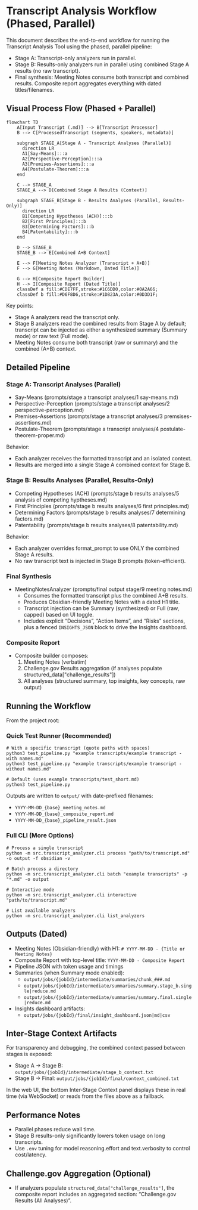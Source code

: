 # Transcript Analysis Workflow (Phased, Parallel)

This document describes the end-to-end workflow for running the Transcript Analysis Tool using the phased, parallel pipeline:
- Stage A: Transcript-only analyzers run in parallel.
- Stage B: Results-only analyzers run in parallel using combined Stage A results (no raw transcript).
- Final synthesis: Meeting Notes consume both transcript and combined results. Composite report aggregates everything with dated titles/filenames.

## Visual Process Flow (Phased + Parallel)

```mermaid
flowchart TD
    A[Input Transcript (.md)] --> B[Transcript Processor]
    B --> C[ProcessedTranscript (segments, speakers, metadata)]

    subgraph STAGE_A[Stage A - Transcript Analyses (Parallel)]
      direction LR
      A1[Say-Means]:::a
      A2[Perspective-Perception]:::a
      A3[Premises-Assertions]:::a
      A4[Postulate-Theorem]:::a
    end

    C --> STAGE_A
    STAGE_A --> D[Combined Stage A Results (Context)]

    subgraph STAGE_B[Stage B - Results Analyses (Parallel, Results-Only)]
      direction LR
      B1[Competing Hypotheses (ACH)]:::b
      B2[First Principles]:::b
      B3[Determining Factors]:::b
      B4[Patentability]:::b
    end

    D --> STAGE_B
    STAGE_B --> E[Combined A+B Context]

    E --> F[Meeting Notes Analyzer (Transcript + A+B)]
    F --> G[Meeting Notes (Markdown, Dated Title)]

    G --> H[Composite Report Builder]
    H --> I[Composite Report (Dated Title)]
    classDef a fill:#CDE7FF,stroke:#1C6DD0,color:#0A2A66;
    classDef b fill:#D6F8D6,stroke:#1D823A,color:#0D3D1F;
```

Key points:
- Stage A analyzers read the transcript only.
- Stage B analyzers read the combined results from Stage A by default; transcript can be injected as either a synthesized summary (Summary mode) or raw text (Full mode).
- Meeting Notes consume both transcript (raw or summary) and the combined (A+B) context.

## Detailed Pipeline

### Stage A: Transcript Analyses (Parallel)
- Say-Means (prompts/stage a transcript analyses/1 say-means.md)
- Perspective-Perception (prompts/stage a transcript analyses/2 perspective-perception.md)
- Premises-Assertions (prompts/stage a transcript analyses/3 premsises-assertions.md)
- Postulate-Theorem (prompts/stage a transcript analyses/4 postulate-theorem-proper.md)

Behavior:
- Each analyzer receives the formatted transcript and an isolated context.
- Results are merged into a single Stage A combined context for Stage B.

### Stage B: Results Analyses (Parallel, Results-Only)
- Competing Hypotheses (ACH) (prompts/stage b results analyses/5 analysis of competing hyptheses.md)
- First Principles (prompts/stage b results analyses/6 first principles.md)
- Determining Factors (prompts/stage b results analyses/7 determining factors.md)
- Patentability (prompts/stage b results analyses/8 patentability.md)

Behavior:
- Each analyzer overrides format_prompt to use ONLY the combined Stage A results.
- No raw transcript text is injected in Stage B prompts (token-efficient).

### Final Synthesis
- MeetingNotesAnalyzer (prompts/final output stage/9 meeting notes.md)
  - Consumes the formatted transcript plus the combined A+B results.
  - Produces Obsidian-friendly Meeting Notes with a dated H1 title.
  - Transcript injection can be Summary (synthesized) or Full (raw, capped) based on UI toggle.
  - Includes explicit “Decisions”, “Action Items”, and “Risks” sections, plus a fenced `INSIGHTS_JSON` block to drive the Insights dashboard.

### Composite Report
- Composite builder composes:
  1) Meeting Notes (verbatim)
  2) Challenge.gov Results aggregation (if analyses populate structured_data["challenge_results"])
  3) All analyses (structured summary, top insights, key concepts, raw output)

## Running the Workflow

From the project root:

### Quick Test Runner (Recommended)
```
# With a specific transcript (quote paths with spaces)
python3 test_pipeline.py "example transcripts/example transcript - with names.md"
python3 test_pipeline.py "example transcripts/example transcript - without names.md"

# Default (uses example transcripts/test_short.md)
python3 test_pipeline.py
```

Outputs are written to `output/` with date-prefixed filenames:
- `YYYY-MM-DD_{base}_meeting_notes.md`
- `YYYY-MM-DD_{base}_composite_report.md`
- `YYYY-MM-DD_{base}_pipeline_result.json`

### Full CLI (More Options)
```
# Process a single transcript
python -m src.transcript_analyzer.cli process "path/to/transcript.md" -o output -f obsidian -v

# Batch process a directory
python -m src.transcript_analyzer.cli batch "example transcripts" -p "*.md" -o output

# Interactive mode
python -m src.transcript_analyzer.cli interactive "path/to/transcript.md"

# List available analyzers
python -m src.transcript_analyzer.cli list_analyzers
```

## Outputs (Dated)

- Meeting Notes (Obsidian-friendly) with H1: `# YYYY-MM-DD - {Title or Meeting Notes}`
- Composite Report with top-level title: `YYYY-MM-DD - Composite Report`
- Pipeline JSON with token usage and timings
 - Summaries (when Summary mode enabled):
   - `output/jobs/{jobId}/intermediate/summaries/chunk_###.md`
   - `output/jobs/{jobId}/intermediate/summaries/summary.stage_b.single|reduce.md`
   - `output/jobs/{jobId}/intermediate/summaries/summary.final.single|reduce.md`
 - Insights dashboard artifacts:
   - `output/jobs/{jobId}/final/insight_dashboard.json|md|csv`

## Inter‑Stage Context Artifacts

For transparency and debugging, the combined context passed between stages is exposed:
- Stage A → Stage B: `output/jobs/{jobId}/intermediate/stage_b_context.txt`
- Stage B → Final: `output/jobs/{jobId}/final/context_combined.txt`

In the web UI, the bottom Inter‑Stage Context panel displays these in real time (via WebSocket) or reads from the files above as a fallback.

## Performance Notes

- Parallel phases reduce wall time.
- Stage B results-only significantly lowers token usage on long transcripts.
- Use `.env` tuning for model reasoning.effort and text.verbosity to control cost/latency.

## Challenge.gov Aggregation (Optional)

- If analyzers populate `structured_data["challenge_results"]`, the composite report includes an aggregated section: “Challenge.gov Results (All Analyses)”.
